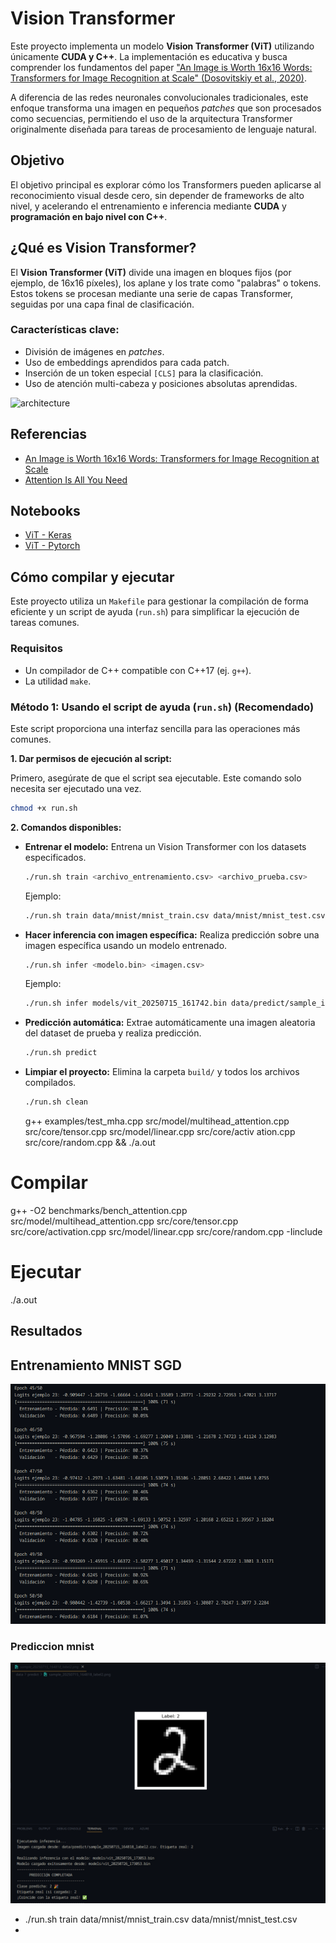 # Vision Transformer

Este proyecto implementa un modelo **Vision Transformer (ViT)** utilizando únicamente **CUDA y C++**. La implementación es educativa y busca comprender los fundamentos del paper ["An Image is Worth 16x16 Words: Transformers for Image Recognition at Scale" (Dosovitskiy et al., 2020)](https://arxiv.org/pdf/2010.11929).

A diferencia de las redes neuronales convolucionales tradicionales, este enfoque transforma una imagen en pequeños *patches* que son procesados como secuencias, permitiendo el uso de la arquitectura Transformer originalmente diseñada para tareas de procesamiento de lenguaje natural.

## Objetivo

El objetivo principal es explorar cómo los Transformers pueden aplicarse al reconocimiento visual desde cero, sin depender de frameworks de alto nivel, y acelerando el entrenamiento e inferencia mediante **CUDA** y **programación en bajo nivel con C++**.

## ¿Qué es Vision Transformer?

El **Vision Transformer (ViT)** divide una imagen en bloques fijos (por ejemplo, de 16x16 píxeles), los aplane y los trate como "palabras" o tokens. Estos tokens se procesan mediante una serie de capas Transformer, seguidas por una capa final de clasificación.

### Características clave:
- División de imágenes en *patches*.
- Uso de embeddings aprendidos para cada patch.
- Inserción de un token especial `[CLS]` para la clasificación.
- Uso de atención multi-cabeza y posiciones absolutas aprendidas.

![architecture](docs/img/architecture.png)

## Referencias

- [An Image is Worth 16x16 Words: Transformers for Image Recognition at Scale](https://arxiv.org/pdf/2010.11929)
- [Attention Is All You Need](https://arxiv.org/abs/1706.03762)

## Notebooks
- [ViT - Keras](https://colab.research.google.com/drive/1OlspI87qJouwFWuTzH2k29ai4XsfYnrT?usp=sharing)
- [ViT - Pytorch](https://colab.research.google.com/drive/1J_GLR-PMsMiuiRqsPXpJXCT8LMaOfuq1?usp=sharing)

## Cómo compilar y ejecutar

Este proyecto utiliza un `Makefile` para gestionar la compilación de forma eficiente y un script de ayuda (`run.sh`) para simplificar la ejecución de tareas comunes.

### Requisitos

  * Un compilador de C++ compatible con C++17 (ej. `g++`).
  * La utilidad `make`.

### Método 1: Usando el script de ayuda (`run.sh`) (Recomendado)

Este script proporciona una interfaz sencilla para las operaciones más comunes.

**1. Dar permisos de ejecución al script:**

Primero, asegúrate de que el script sea ejecutable. Este comando solo necesita ser ejecutado una vez.

```bash
chmod +x run.sh
```

**2. Comandos disponibles:**

* **Entrenar el modelo:**
  Entrena un Vision Transformer con los datasets especificados.

  ```bash
  ./run.sh train <archivo_entrenamiento.csv> <archivo_prueba.csv>
  ```

  Ejemplo:
  ```bash
  ./run.sh train data/mnist/mnist_train.csv data/mnist/mnist_test.csv
  ```

* **Hacer inferencia con imagen específica:**
  Realiza predicción sobre una imagen específica usando un modelo entrenado.

  ```bash
  ./run.sh infer <modelo.bin> <imagen.csv>
  ```

  Ejemplo:
  ```bash
  ./run.sh infer models/vit_20250715_161742.bin data/predict/sample_imagen.csv
  ```

* **Predicción automática:**
  Extrae automáticamente una imagen aleatoria del dataset de prueba y realiza predicción.

  ```bash
  ./run.sh predict
  ```

* **Limpiar el proyecto:**
  Elimina la carpeta `build/` y todos los archivos compilados.

  ```bash
  ./run.sh clean
  ```

   g++ examples/test_mha.cpp src/model/multihead_attention.cpp src/core/tensor.cpp src/model/linear.cpp src/core/activ
ation.cpp src/core/random.cpp && ./a.out

# Compilar
g++ -O2 benchmarks/bench_attention.cpp src/model/multihead_attention.cpp src/core/tensor.cpp src/core/activation.cpp src/model/linear.cpp src/core/random.cpp -Iinclude

# Ejecutar
./a.out

## Resultados

## Entrenamiento MNIST SGD
![train](docs/img/train1.png)

### Prediccion mnist
![infer](docs/img/predict1.png)

- ./run.sh train data/mnist/mnist_train.csv data/mnist/mnist_test.csv
- 